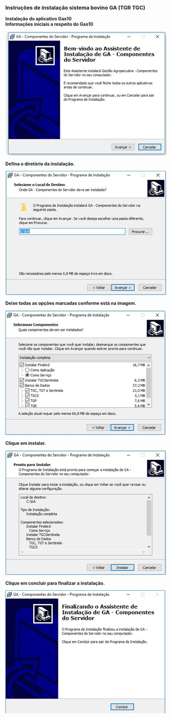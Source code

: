 ### Instruções de instalação sistema bovino GA (TGR TGC)

**Instalação do aplicativo Gas10**   
**Informações iniciais a respeito do Gas10** 

![1](GA/1.JPG)

**Defina o diretório da instalação.**  

![2](GA/2.JPG)

**Deixe todas as opções marcadas conforme está na imagem.**  

![3](GA/3.JPG)

**Clique em instalar.**

![4](GA/4.JPG)

**Clique em concluir para finalizar a instalação.**

![5](GA/5.JPG)
